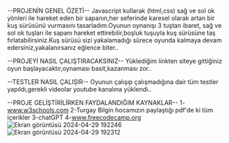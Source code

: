 --PROJENİN GENEL ÖZETİ--
Javascript kullarak (html,css) sağ ve sol ok yönleri ile hareket eden bir sapanın,her seferinde karesel olarak artan bir kuş sürüsünü vurmasını tasarladım.Oyunun oynanışı 3 tuştan ibaret,
sağ ve sol ok tuşları ile sapanı hareket ettirebilir,boşluk tuşuyla kuş sürüsüne taş fırlatabilirsiniz.Kuş sürüsü sizi yakalamadığı sürece oyunda kalmaya devam edersiniz,yakalanırsanız eğlence biter..

--PROJEYİ NASIL ÇALIŞTIRACAKSINIZ--
Yüklediğim linkten siteye gittiğiniz oyun başlayacaktır,oynaması basit,kazanması zor..

--TESTLER NASIL ÇALIŞIR--
Oyunun çalışıp çalışmadığına dair tüm testler yapıldı,gerekli videolar youtube kanalına yüklendi..

--PROJE GELİŞTİRİLİRKEN FAYDALANDIĞIM KAYNAKLAR--
1-www.w3schools.com
2-Turgay Bilgin hocamızın paylaştığı pdf'de ki tüm içerikler
3-chatGPT
4-www.freecodecamp.org
![Ekran görüntüsü 2024-04-29 192246](https://github.com/mahpusfirarisi/SapanlaKusVurma/assets/116714279/5601bbb7-13e0-442b-b2d7-62180b282b1e)
![Ekran görüntüsü 2024-04-29 192312](https://github.com/mahpusfirarisi/SapanlaKusVurma/assets/116714279/833393ad-0536-47d7-8bf4-f81d1415516e)
